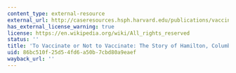 ```yaml
---
content_type: external-resource
external_url: http://caseresources.hsph.harvard.edu/publications/vaccinate-or-not-vaccinate-story-hamilton-columbia
has_external_license_warning: true
license: https://en.wikipedia.org/wiki/All_rights_reserved
status: ''
title: 'To Vaccinate or Not to Vaccinate: The Story of Hamilton, Columbia'
uid: 86bc510f-25d5-4fd6-a50b-7cbd80a9eaef
wayback_url: ''
---
```

